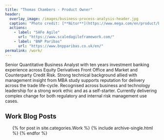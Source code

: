 ```yaml
---
title: "Thomas Chambers - Product Owner"
header:
  overlay_image: /images/business-process-analysis-header.jpg
  caption: "Photo credit: [**Nitor**](https://www.mega.com/en/product/business-process-analysis)"
  actions:
    - label: "SAFe Agile"
      url: "https://www.scaledagileframework.com/"
    - label: "BNP Paribas"
      url: "https://www.bnpparibas.co.uk/en/"
permalink: /work/
---
```

Senior Quantitative Business Analyst with ten years investment banking experience across Equity Derivatives Front Office and Market and Counterparty Credit Risk. Strong technical background allied with management insight from MBA study supports reputation for delivery across the trade life-cycle. Recognised across business and technology leadership for a strong work ethic and as a self-starter. Currently delivering complex change for both regulatory and internal risk management use cases.

## Work Blog Posts
<ul>{% for post in site.categories.Work %}
    {% include archive-single.html %}
{% endfor %}</ul>
